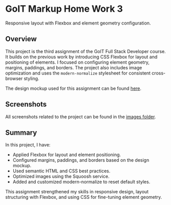 # GoIT Markup Home Work 3

Responsive layout with Flexbox and element geometry configuration.

## Overview
This project is the third assignment of the GoIT Full Stack Developer course. It builds on the previous work by introducing CSS Flexbox for layout and positioning of elements. I focused on configuring element geometry, margins, paddings, and borders. The project also includes image optimization and uses the `modern-normalize` stylesheet for consistent cross-browser styling.

The design mockup used for this assignment can be found [here](https://www.figma.com/design/wuEpGhwCepGCOUw7mZFRac/Web-Studio-(Version-5.0)?node-id=0-1&node-type=canvas&t=iMO7bWQ8BFWCih1e-0).

## Screenshots
All screenshots related to the project can be found in the [images folder](./images).

## Summary
In this project, I have:
- Applied Flexbox for layout and element positioning.
- Configured margins, paddings, and borders based on the design mockup.
- Used semantic HTML and CSS best practices.
- Optimized images using the Squoosh service.
- Added and customized modern-normalize to reset default styles.

This assignment strengthened my skills in responsive design, layout structuring with Flexbox, and using CSS for fine-tuning element geometry.
